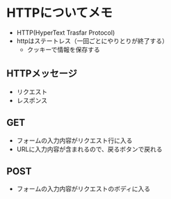 # HTTPについてメモ
- HTTP(HyperText Trasfar Protocol)
- httpはステートレス（一回ごとにやりとりが終了する）
  - クッキーで情報を保存する
  
## HTTPメッセージ
- リクエスト
- レスポンス

## GET

- フォームの入力内容がリクエスト行に入る
- URLに入力内容が含まれるので、戻るボタンで戻れる

## POST

- フォームの入力内容がリクエストのボディに入る

